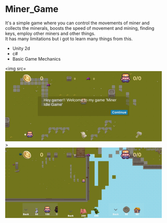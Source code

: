 # Miner_Game
It's a simple game where you can control the movements of miner and collects the minerals, boosts the speed of movement and mining, finding keys, employ other miners and other things.
<br>
It has many limitations but i got to learn many things from this.
<ul>
  <li>Unity 2d</li>
  <li>c#</li>
  <li>Basic Game Mechanics</li>
</ul>

<img src=![images/Screenshot_20231129_195926_Miner Idle Game.jpg](https://github.com/Fesssy/Miner_Game/blob/main/images/Screenshot_20231129_195926_Miner%20Idle%20Game.jpg)>
<img src="./images/Screenshot_20231129_200002_Miner Idle Game.jpg">

